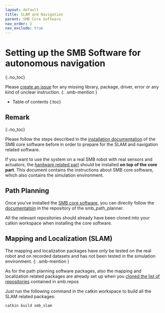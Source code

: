 ```yaml
---
layout: default
title: SLAM and Navigation
parent: SMB Core Software
nav_order: 2
nav_exclude: true
---
```


# Setting up the SMB Software for autonomous navigation
{:.no_toc} 


Please [create an issue](https://github.com/ETHZ-RobotX/SuperMegaBot/issues/new) for any missing library, package, driver, error or any kind of unclear instruction.
{: .smb-mention }


* Table of contents
{:toc}

## Remark
{:.no_toc} 

Please follow the steps described in the [installation documentation](installation_core.md) of the SMB core software before in order to prepare for the SLAM and navigation related software.

If you want to use the system on a real SMB robot with real sensors and actuators, the [hardware related part](../robot-operation/installation_hw_packages.md) should be installed **on top of the core part**. This document contains the instructions about SMB core software, which also contains the simulation environment.



## Path Planning
Once you've installed the [SMB core software](installation_core.md), you can directly follow the [documentatoin](https://github.com/VIS4ROB-lab/smb_path_planner) in the repository of the smb_path_planner.

All the relevant repositories should already have been cloned into your catkin workspace when installing the core software.


## Mapping and Localization (SLAM)
The mapping and localization packages have only be tested on the real robot and on recorded datasets and has not been tested in the simulation environment.
{: .smb-mention }

As for the path planning software packages, also the mapping and localization related packages are already set up when you [cloned the list of repositories](../core-software/installation_core.html#catkin-workspace-and-all-packages) contained in smb.repos 

Just run the following command in the catkin workspace to build all the SLAM related packages:
``` bash
catkin build smb_slam
```

